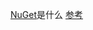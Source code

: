 [NuGet](https://zhuanlan.zhihu.com/p/64758711)是什么
[参考](https://blog.walterlv.com/post/third-party-unity-nuget-management.html)